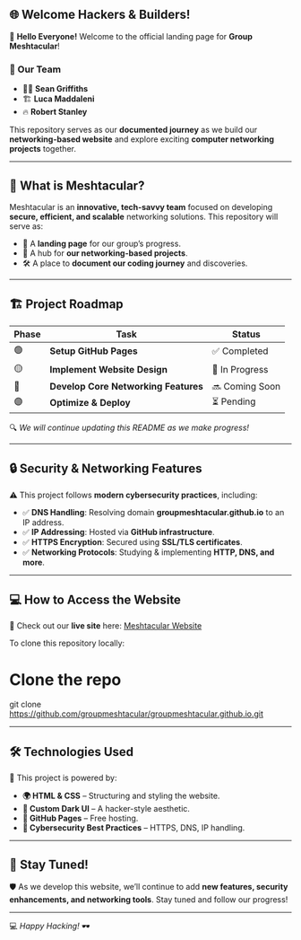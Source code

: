 ## 🌐 Welcome Hackers & Builders!

🚀 **Hello Everyone!** Welcome to the official landing page for **Group Meshtacular**! 

### **👥 Our Team**
- 🧑‍💻 **Sean Griffiths**
- 🏗 **Luca Maddaleni**
- 🔥 **Robert Stanley**

This repository serves as our **documented journey** as we build our **networking-based website** and explore exciting **computer networking projects** together.

---

## 📌 **What is Meshtacular?**
Meshtacular is an **innovative, tech-savvy team** focused on developing **secure, efficient, and scalable** networking solutions. This repository will serve as:
- 📂 A **landing page** for our group’s progress.
- 📡 A hub for **our networking-based projects**.
- 🛠 A place to **document our coding journey** and discoveries.

---

## 🏗️ **Project Roadmap**
| Phase | Task | Status |
|-------|------|--------|
| 🟢 | **Setup GitHub Pages** | ✅ Completed |
| 🟡 | **Implement Website Design** | 🔨 In Progress |
| 🔴 | **Develop Core Networking Features** | 🔜 Coming Soon |
| 🟣 | **Optimize & Deploy** | ⏳ Pending |

🔍 _We will continue updating this README as we make progress!_

---

## 🔒 **Security & Networking Features**
⚠️ This project follows **modern cybersecurity practices**, including:
- ✅ **DNS Handling**: Resolving domain **groupmeshtacular.github.io** to an IP address.
- ✅ **IP Addressing**: Hosted via **GitHub infrastructure**.
- ✅ **HTTPS Encryption**: Secured using **SSL/TLS certificates**.
- ✅ **Networking Protocols**: Studying & implementing **HTTP, DNS, and more**.

---

## 💻 **How to Access the Website**
🎯 Check out our **live site** here: [Meshtacular Website](https://groupmeshtacular.github.io/)

To clone this repository locally:

# Clone the repo
git clone https://github.com/groupmeshtacular/groupmeshtacular.github.io.git

---

## 🛠 **Technologies Used**
🚀 This project is powered by:
- **🌍 HTML & CSS** – Structuring and styling the website.
- **🎨 Custom Dark UI** – A hacker-style aesthetic.
- **🔧 GitHub Pages** – Free hosting.
- **🔐 Cybersecurity Best Practices** – HTTPS, DNS, IP handling.

---

## 🚀 **Stay Tuned!**
🛡️ As we develop this website, we’ll continue to add **new features, security enhancements, and networking tools**. Stay tuned and follow our progress!

---

💻 _Happy Hacking!_ 🕶️
